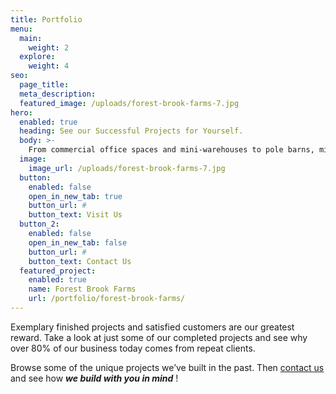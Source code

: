 ```yaml
---
title: Portfolio
menu:
  main:
    weight: 2
  explore:
    weight: 4
seo:
  page_title:
  meta_description:
  featured_image: /uploads/forest-brook-farms-7.jpg
hero: 
  enabled: true
  heading: See our Successful Projects for Yourself.
  body: >-
    From commercial office spaces and mini-warehouses to pole barns, milking parlors and equestrian riding arenas, our expert construction team has designed and built it all.
  image:
    image_url: /uploads/forest-brook-farms-7.jpg
  button:
    enabled: false
    open_in_new_tab: true
    button_url: #
    button_text: Visit Us
  button_2:
    enabled: false
    open_in_new_tab: false
    button_url: #
    button_text: Contact Us
  featured_project: 
    enabled: true
    name: Forest Brook Farms
    url: /portfolio/forest-brook-farms/
---
```


Exemplary finished projects and satisfied customers are our greatest reward. Take a look at just some of our completed projects and see why over 80% of our business today comes from repeat clients.

Browse some of the unique projects we’ve built in the past. Then [contact us](/contact/) and see how **_we build with you in mind_** !